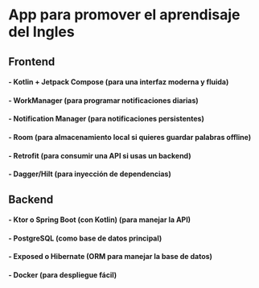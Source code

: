 # App para promover el aprendisaje del Ingles

## Frontend 
#### - Kotlin + Jetpack Compose (para una interfaz moderna y fluida)

#### - WorkManager (para programar notificaciones diarias)

#### - Notification Manager (para notificaciones persistentes)

#### - Room (para almacenamiento local si quieres guardar palabras offline)

#### - Retrofit (para consumir una API si usas un backend)

#### - Dagger/Hilt (para inyección de dependencias)

## Backend
#### - Ktor o Spring Boot (con Kotlin) (para manejar la API)

#### - PostgreSQL (como base de datos principal)

#### - Exposed o Hibernate (ORM para manejar la base de datos)

#### - Docker (para despliegue fácil)
